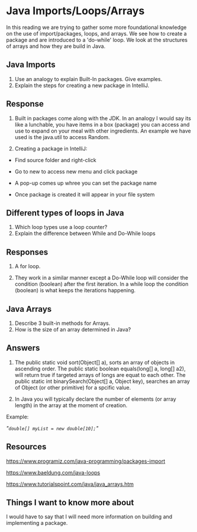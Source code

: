 # Java Imports/Loops/Arrays

In this reading we are trying to gather some more foundational knowledge on the use of import/packages, loops, and arrays. We see how to create a package and are introduced to a 'do-while' loop. We look at the structures of arrays and how they are build in Java.

## Java Imports

1. Use an analogy to explain Built-In packages. Give examples.
2. Explain the steps for creating a new package in IntelliJ.

## Response

1. Built in packages come along with the JDK. In an analogy I would say its like a lunchable, you have items in a box (package) you can access and use to expand on your meal with other ingredients. An example we have used is the java.util to access Random.

2. Creating a package in IntelliJ:

- Find source folder and right-click

- Go to new to access new menu and click package

- A pop-up comes up whree you can set the package name

- Once package is created it will appear in your file system

## Different types of loops in Java

1. Which loop types use a loop counter?
2. Explain the difference between While and Do-While loops

## Responses

1. A for loop.

2. They work in a similar manner except a Do-While loop will consider the condition (boolean) after the first iteration. In a while loop the condition (boolean) is what keeps the iterations happening.

## Java Arrays

1. Describe 3 built-in methods for Arrays.
2. How is the size of an array determined in Java?

## Answers

1. The public static void sort(Object[] a), sorts an array of objects in ascending order.
The public static boolean equals(long[] a, long[] a2), will return true if targeted arrays of longs are equat to each other.
The public static int binarySearch(Object[] a, Object key), searches an array of Object (or other primitive) for a spcific value.

2. In Java you will typically declare the number of elements (or array length) in the array at the moment of creation.

Example:

*"`double[] myList = new double[10];`"*

## Resources

<https://www.programiz.com/java-programming/packages-import>

<https://www.baeldung.com/java-loops>

<https://www.tutorialspoint.com/java/java_arrays.htm>

## Things I want to know more about

I would have to say that I will need more information on building and implementing a package.
